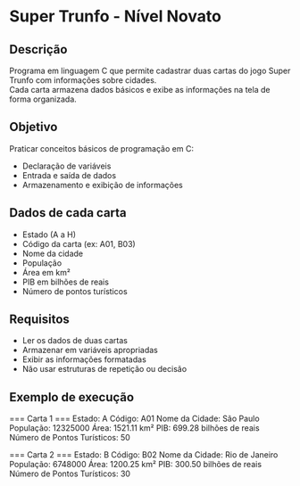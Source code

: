 # Super Trunfo - Nível Novato

## Descrição
Programa em linguagem C que permite cadastrar duas cartas do jogo Super Trunfo com informações sobre cidades.  
Cada carta armazena dados básicos e exibe as informações na tela de forma organizada.

## Objetivo
Praticar conceitos básicos de programação em C:
- Declaração de variáveis
- Entrada e saída de dados
- Armazenamento e exibição de informações

## Dados de cada carta
- Estado (A a H)
- Código da carta (ex: A01, B03)
- Nome da cidade
- População
- Área em km²
- PIB em bilhões de reais
- Número de pontos turísticos

## Requisitos
- Ler os dados de duas cartas
- Armazenar em variáveis apropriadas
- Exibir as informações formatadas
- Não usar estruturas de repetição ou decisão

## Exemplo de execução
=== Carta 1 ===
Estado: A
Código: A01
Nome da Cidade: São Paulo
População: 12325000
Área: 1521.11 km²
PIB: 699.28 bilhões de reais
Número de Pontos Turísticos: 50

=== Carta 2 ===
Estado: B
Código: B02
Nome da Cidade: Rio de Janeiro
População: 6748000
Área: 1200.25 km²
PIB: 300.50 bilhões de reais
Número de Pontos Turísticos: 30

